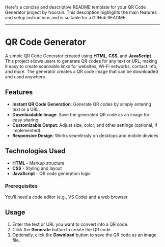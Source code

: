 Here's a concise and descriptive README template for your QR Code Generator project by Noorain. This description highlights the main features and setup instructions and is suitable for a GitHub README.

---

# QR Code Generator

A simple QR Code Generator created using **HTML**, **CSS**, and **JavaScript**. This project allows users to generate QR codes for any text or URL, making it easy to create scannable links for websites, Wi-Fi networks, contact info, and more. The generator creates a QR code image that can be downloaded and used anywhere.

## Features

- **Instant QR Code Generation**: Generate QR codes by simply entering text or a URL.
- **Downloadable Image**: Save the generated QR code as an image for easy sharing.
- **Customizable Output**: Adjust size, color, and other settings (optional, if implemented).
- **Responsive Design**: Works seamlessly on desktops and mobile devices.

## Technologies Used

- **HTML** - Markup structure
- **CSS** - Styling and layout
- **JavaScript** - QR code generation logic


### Prerequisites

You’ll need a code editor (e.g., VS Code) and a web browser.


## Usage

1. Enter the text or URL you want to convert into a QR code.
2. Click the **Generate** button to create the QR code.
3. Optionally, click the **Download** button to save the QR code as an image file.

